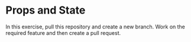 # Props and State

In this exercise, pull this repository and create a new branch. Work on the required feature and then create a pull request.
